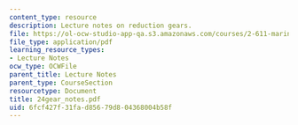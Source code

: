 ```yaml
---
content_type: resource
description: Lecture notes on reduction gears.
file: https://ol-ocw-studio-app-qa.s3.amazonaws.com/courses/2-611-marine-power-and-propulsion-fall-2006/6fcf427f31fad85679d804368004b58f_24gear_notes.pdf
file_type: application/pdf
learning_resource_types:
- Lecture Notes
ocw_type: OCWFile
parent_title: Lecture Notes
parent_type: CourseSection
resourcetype: Document
title: 24gear_notes.pdf
uid: 6fcf427f-31fa-d856-79d8-04368004b58f
---
```

